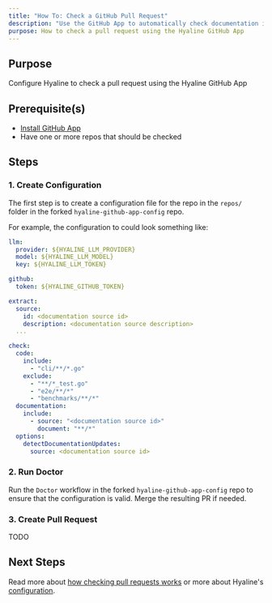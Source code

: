 ```yaml
---
title: "How To: Check a GitHub Pull Request"
description: "Use the GitHub App to automatically check documentation in pull requests using Hyaline."
purpose: How to check a pull request using the Hyaline GitHub App
---
```

## Purpose
Configure Hyaline to check a pull request using the Hyaline GitHub App

## Prerequisite(s)
- [Install GitHub App](./install-github-app.md)
- Have one or more repos that should be checked

## Steps

### 1. Create Configuration
The first step is to create a configuration file for the repo in the `repos/` folder in the forked `hyaline-github-app-config` repo.

For example, the configuration to could look something like:

```yml
llm:
  provider: ${HYALINE_LLM_PROVIDER}
  model: ${HYALINE_LLM_MODEL}
  key: ${HYALINE_LLM_TOKEN}

github:
  token: ${HYALINE_GITHUB_TOKEN}

extract:
  source:
    id: <documentation source id>
    description: <documentation source description>
  ...

check:
  code:
    include:
      - "cli/**/*.go"
    exclude:
      - "**/*_test.go"
      - "e2e/**/*"
      - "benchmarks/**/*"
  documentation:
    include:
      - source: "<documentation source id>"
        document: "**/*"
  options:
    detectDocumentationUpdates:
      source: <documentation source id>
```

### 2. Run Doctor
Run the `Doctor` workflow in the forked `hyaline-github-app-config` repo to ensure that the configuration is valid. Merge the resulting PR if needed.

### 3. Create Pull Request
TODO

## Next Steps
Read more about [how checking pull requests works](../explanation/check.md) or more about Hyaline's [configuration](../reference/config.md).